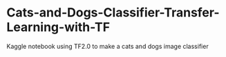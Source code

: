 # Cats-and-Dogs-Classifier-Transfer-Learning-with-TF
Kaggle notebook using TF2.0 to make a cats and dogs image classifier
